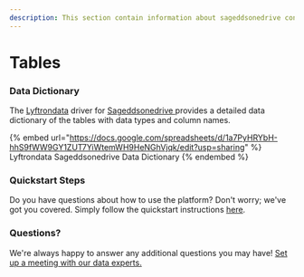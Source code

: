 ```yaml
---
description: This section contain information about sageddsonedrive connector tables information
---
```


# Tables

### Data Dictionary

The [Lyftrondata](https://www.lyftrondata.com/) driver for [Sageddsonedrive](https://www.lyftrondata.com/integration/sageddsonedrive/)[ ](https://www.lyftrondata.com/integration/sageddsonedrive/)provides a detailed data dictionary of the tables with data types and column names.

{% embed url="https://docs.google.com/spreadsheets/d/1a7PyHRYbH-hhS9fWW9GY1ZUT7YiWtemWH9HeNGhVjqk/edit?usp=sharing" %}
Lyftrondata Sageddsonedrive Data Dictionary
{% endembed %}

### Quickstart Steps

Do you have questions about how to use the platform? Don't worry; we've got you covered. Simply follow the quickstart instructions [here](../../../../quickstart-steps.md).

### Questions? <a href="#questions" id="questions"></a>

We're always happy to answer any additional questions you may have! [Set up a meeting with our data experts.](https://www.lyftrondata.com/book-a-meeting/)

